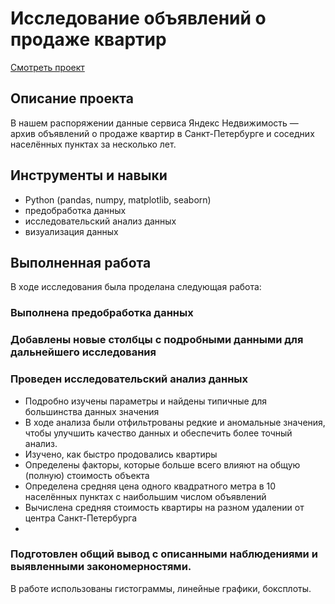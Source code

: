 # Исследование объявлений о продаже квартир
[Смотреть проект](https://github.com/nastasiasimon/Yandex_practicum/blob/main/property_spb/property_spb.ipynb)

## Описание проекта
В нашем распоряжении данные сервиса Яндекс Недвижимость — архив объявлений о продаже квартир в Санкт-Петербурге и соседних населённых пунктах за несколько лет.

## Инструменты и навыки
- Python (pandas, numpy, matplotlib, seaborn)
- предобработка данных
- исследовательский анализ данных
- визуализация данных

## Выполненная работа
В ходе исследования была проделана следующая работа:

### Выполнена предобработка данных

### Добавлены новые столбцы с подробными данными для дальнейшего исследования

### Проведен исследовательский анализ данных
- Подробно изучены параметры и найдены типичные для большинства данных значения
- В ходе анализа были отфильтрованы редкие и аномальные значения, чтобы улучшить качество данных и обеспечить более точный анализ.
- Изучено, как быстро продовались квартиры
- Определены факторы, которые больше всего влияют на общую (полную) стоимость объекта
- Определена средняя цена одного квадратного метра в 10 населённых пунктах с наибольшим числом объявлений
- Вычислена средняя стоимость квартиры на разном удалении от центра Санкт-Петербурга
- 
### Подготовлен общий вывод с описанными наблюдениями и выявленными закономерностями.  

В работе использованы гистограммы, линейные графики, боксплоты.

